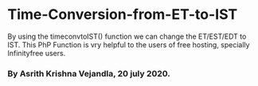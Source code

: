 # Time-Conversion-from-ET-to-IST
By using the timeconvtoIST() function we can change the ET/EST/EDT to IST.
This PhP Function is vry helpful to the users of free hosting, specially Infinityfree users.
### By Asrith Krishna Vejandla, 20 july 2020.
